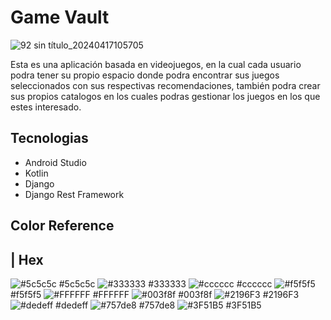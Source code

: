 # Game Vault

![92 sin título_20240417105705](https://github.com/Sebastianmjk/APPCatalogo/assets/148504578/29dd1d6d-2dfc-400c-a9ad-330d240d9cec)


Esta es una aplicación basada en videojuegos, en la cual cada usuario podra tener su propio espacio donde podra encontrar sus juegos seleccionados con sus respectivas recomendaciones, también podra crear sus propios catalogos en los cuales podras gestionar los juegos en los que estes interesado.

## Tecnologias

* Android Studio 
* Kotlin
* Django
* Django Rest Framework
## Color Reference
 | Hex                                                                
------------------------------------------------------------------ 
![#5c5c5c](https://via.placeholder.com/10/5c5c5c?text=+) #5c5c5c 
![#333333](https://via.placeholder.com/10/333333?text=+) #333333 
![#cccccc](https://via.placeholder.com/10/cccccc?text=+) #cccccc 
![#f5f5f5](https://via.placeholder.com/10/f5f5f5?text=+) #f5f5f5 
![#FFFFFF](https://via.placeholder.com/10/FFFFFF?text=+) #FFFFFF 
![#003f8f](https://via.placeholder.com/10/003f8f?text=+) #003f8f 
![#2196F3](https://via.placeholder.com/10/2196F3?text=+) #2196F3 
![#dedeff](https://via.placeholder.com/10/dedeff?text=+) #dedeff 
![#757de8](https://via.placeholder.com/10/757de8?text=+) #757de8 
![#3F51B5](https://via.placeholder.com/10/3F51B5?text=+) #3F51B5 


